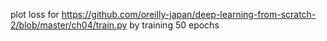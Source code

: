 plot loss for https://github.com/oreilly-japan/deep-learning-from-scratch-2/blob/master/ch04/train.py by training 50 epochs
